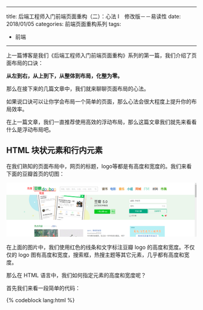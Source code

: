 
---
title: 后端工程师入门前端页面重构（二）：心法 I　修改版－－易读性
date: 2018/01/05
categories: 前端页面重构系列
tags:
- 前端
---

上一篇博客是我们《后端工程师入门前端页面重构》系列的第一篇，我们介绍了页面布局的口诀：

**从左到右，从上到下，从整体到布局，化整为零。**

那么在接下来的几篇文章中，我们就来聊聊页面布局的心法。

如果说口诀可以让你学会布局一个简单的页面，那么心法会很大程度上提升你的布局效率。

在上一篇文章，我们一直推荐使用高效的浮动布局，那么这篇文章我们就先来看看什么是浮动布局吧。

## HTML 块状元素和行内元素

在我们熟知的页面布局中，网页的标题，logo等都是有高度和宽度的。我们来看下面的豆瓣首页的切图：

![豆瓣首页切图](/image/back-2-font-xinfa-1/douban-index.png)

在上面的图片中，我们使用红色的线条和文字标注豆瓣 logo 的高度和宽度。不仅仅的 logo 图有高度和宽度，搜索框，热搜主题等其它元素，几乎都有高度和宽度。

那么在 HTML 语言中，我们如何指定元素的高度和宽度呢？

首先我们来看一段简单的代码：

{% codeblock lang:html %}
    <!DOCTYPE html>
    <html>
    <head>
    	<title>div和span标签的使用</title>
    	<style type="text/css">
    		.div{
    			background-color: red;
    			height: 300px;
    			width: 300px;
    			/*选中我们的设置class="div"*/	
    		}
    
    		.element{
    			background-color: green;
    			height: 400px;
    			width: 400px;
    			/*选中我们的设置class="element"*/	
    		}
    	</style>
    </head>
    <body>
    	<div class="div">这是div标签里面的内容</div>
    	<span class="element">这是span标签的内容</span>
    </body>
    </html>
    
{% endcodeblock %}

在上面的代码中，我们使用 div 和 span 画了两个区域，并且使用「height」和「width」指定它们的高度。效果如下：

![效果图](/image/back-2-font-xinfa-1/html-css-show.jpg)

我们发现：我们设置的高度和宽度只对 div 标签产生效果，对 span 标签没有产生效果。这是为什么呢？

难道它们两是不同种类的元素？

嘿嘿，猜对啦！

其实在 HTML 中，我们可以把标签分为块状元素和行内元素，上面代码中的 div 标签就是块状元素，而 span 标签就是行内元素。

* 块状元素的标签还有：p、ul、ol等。

* 行内元素的标签还有：img、code、input等。

那么块状元素和行内元素有什么区别呢？

从我们的代码的效果图里面我们已经看出来一个区别了：**块状元素可以设置它的高度和宽度，行内元素对的高度和宽度的设置是无效。**

我们再来写一段代码试试，我们使用我们熟悉的 div 标签和 span 标签来演示。

我们把上面代码的高度和宽度注释掉，让 div 标签和 span 标签保持原始的高度和宽度来看看效果。

来来来，代码走一波！

{% codeblock lang:html %}
    <!DOCTYPE html>
    <html>
    <head>
    	<title>div和span标签的使用</title>
    	<style type="text/css">
    		.div{
    			background-color: red;
    			/*height: 300px;*/
    			/*width: 300px;*/
    			/*选中我们的设置class="div"*/	
    		}
    
    		.element{
    			background-color: green;
    			/*height: 400px;*/
    			/*width: 400px;*/
    			/*选中我们的设置class="element"*/	
    		}
    	</style>
    </head>
    <body>
    	<div class="div">这是div标签里面的内容</div>
    	<span class="element">这是span标签的内容</span>
    </body>
    </html>
{% endcodeblock %}

![效果图](/image/back-2-font-xinfa-1/block-inline-elemet.png)

是不是又看出来一个区别呢？

**块状元素是独占一行的，而行内元素只占本身内容的大小。**

看看我们之前设置高度和宽度的例子，我们用浏览器检查一下看看。

![效果图](/image/back-2-font-xinfa-1/block-element.jpg)

**即使我们设置了块状元素的高度和宽度，它还是独占一行的**。真的是霸道啊！

如果不会使用谷歌浏览器检查网页的同学，可以参考[如何使用谷歌浏览器检查页面。](https://jingyan.baidu.com/article/2f9b480db6cde741ca6cc246.html)


说了这么多，我好像还是没有教你们如何去写一个浮动布局。

咳咳，下面正式开始。


## 为什么要使用浮动布局

在开始之前，我们按照套路，还是要问一个问题：为什么要使用浮动布局，仅仅是因为它是高效的？

答案当然是否定的。

在上面的我们分析了块状元素是独占一行的，但是在页面布局的时候，往往都是要求许多块状元素是在一行的。

怎么解决这个问题呢？

解决问题有两种方案：
* 我们可以使用 CSS 把块状元素变成行内元素
* 我们使用浮动

对于第一种方案，我们直接否定！**因为它存在误差！**
下面我们使用 HTML 和 CSS 来写一段代码有误差的代码： 

{% codeblock lang:html %}
    <!DOCTYPE html>
    <html>
    <head>
    	<title>使用行内元素是有误差的</title>
    	<style type="text/css">
    		.div-1{
    			background-color: red;
    			/*让其作为行内元素显示*/
    			display: inline-block;
    			
    		}
    
    		.div-2{
    			background-color: green;
    			/*让其作为行内元素显示*/
    			display:inline-block;
    		}
    	</style>
    </head>
    <body>
    	<div class="div-1">123</div>
    	<div class="div-2">123</div>
    </body>
    </html>
{% endcodeblock %}

上面的这段代码，我们使用块状元素 div 写了两个区块，并且使用 
{% codeblock lang:html %}
    display:inline-block; 
{% endcodeblock %} 

让块状元素 div 来作为行内元素显示，然后我们来看效果：

![行内元素误差效果显示](/image/back-2-font-xinfa-1/inline-element-error.jpg)

我们发现**虽然两个 div 可以变成行内元素在一行显示，但是他们之间还是存在空白，不能完美的相邻在一起。**

这点空白会给我们布局带来很大的麻烦，这就是我们为什么选择浮动布局的原因。

选择浮动布局的原因知道了，下面我们来写一个浮动布局吧。

真的开始写喽，不是骗你们的！


## 一个简单的浮动布局

首先我们画两个 div，并且设置它们的背景颜色，高度以及宽度，代码如下：

{% codeblock lang:html %}
    <!DOCTYPE html>
    <html>
    <head>
        <title>简单的浮动布局</title>
        <style type="text/css">
            .block-1{
                width: 200px;
                height: 200px;
                background: red;
            }
    
            .block-2{
                width: 200px;
                height: 200px;
                background: green;
            }
        </style>
    </head>
    <body>
    
    <div class="block-1">
        这是第一个区块
    </div>
    
    <div class="block-2">
        这是第二个区块
    </div>
    </body>
    </html>
       
{% endcodeblock %} 

打开浏览器看效果是这个样子滴：

![浮动之前的效果图](/image/back-2-font-xinfa-1/float-layout.jpg)

这个效果很正常嘛。 div 作为很霸道的块状元素，当然占据一整行，两个 div 就分别占据两行喽。

下面我们就要使用浮动了，注意看清楚哦！

我们只要在上面代码中 div 的 class 选择器里面添加如下代码即可实现浮动。

{% codeblock lang:html %}
    float: left;
{% endcodeblock %}

来来来，完整代码走一波！

{% codeblock lang:html %}
    <!DOCTYPE html>
    <html>
    <head>
        <title>简单的浮动布局</title>
        <style type="text/css">
            .block-1{
                width: 200px;
                height: 200px;
                background: red;
                /*设置为浮动*/
                float: left;
            }
    
            .block-2{
                width: 200px;
                height: 200px;
                background: green;
                /*设置为浮动*/
                float: left;
            }
        </style>
    </head>
    <body>
    
    <div class="block-1">
        这是第一个区块
    </div>
    
    <div class="block-2">
        这是第二个区块
    </div>
    </body>
    </html>
{% endcodeblock %}

然后我们用浏览器打开看效果：

![简单浮动效果图](/image/back-2-font-xinfa-1/float-layout-show-1.png)

我们发现两个原本很难相邻在一起的块状元素，竟然完美的 **无缝** 的相邻在一起。

浮动的布局是不是很简单呢？我们只要添加 「 float: left;」即可实现浮动。你们学会了吗？

现在让我们重新来看一下「 float: left;」这段代码。

我们都知道「 float 」这个字是指定使用浮动的关键字，但是「 left 」是干嘛用的？难道还是指定 right？

当然可以啦。left 的意思是指定左浮动，意思是让元素悬浮在浏览器的左边，right就是相反的意思，让元素悬浮在浏览器的右边。

来来来，让我们把上面代码中的 left 变成right，代码再走一波!

{% codeblock lang:html %}
    <!DOCTYPE html>
    <html>
    <head>
        <title>简单的浮动布局</title>
        <style type="text/css">
            .block-1{
                width: 200px;
                height: 200px;
                background: red;
                /*设置为浮动*/
                float: right;
            }
    
            .block-2{
                width: 200px;
                height: 200px;
                background: green;
                /*设置为浮动*/
                float: right;
            }
        </style>
    </head>
    <body>
    
    <div class="block-1">
        这是第一个区块
    </div>
    
    <div class="block-2">
        这是第二个区块
    </div>
    </body>
    </html>
{% endcodeblock %}

让我们打开浏览器看效果！

![右浮动效果图](/image/back-2-font-xinfa-1/float-right.png)

是不是被浮动的结果吓了一跳呢？设置浮动的元素竟然都跑到右边去了。

到了这里，关于怎么写浮动，我想你们应该已经会了。下面我们来看一个问题，要跟着我的思路走哦。

还是回到我们之前设置的左浮动的页面。我们可以使用谷歌浏览器来检查一下它们的高度和宽度，和我们设置的完全一样。

这段代码没问题。

![](/image/back-2-font-xinfa-1/div-show-height.png)

## 还是一个简单的浮动布局
{% codeblock lang:html %}
    <!DOCTYPE html>
    <html>
    <head>
        <title>还是一个简单的浮动布局</title>
        <style type="text/css">
            .block-1{
                width: 200px;
                height: 200px;
                float: left;
                background: red;
            }
    
            .block-2{
                width: 200px;
                height: 200px;
                float: left;
                background: green;
            }
        </style>
    </head>
    <body>
        <div class="parent">
            <div class="block-1">
                我是第一个子元素
            </div>
    
            <div class="block-2">
                我是第二个子元素
            </div>
        </div>
    </body>
    </html>
    
{% endcodeblock %}

![效果图](/image/back-2-font-xinfa-1/float-layout-show-2.png)

这段代码还是很简单，我们还是使用　DIV　标签画了两个　200 * 200　区块，和之前代码的唯一区别在于

这两个区块被一个「父区块 parent」包含着。

这段代码有问题吗？　当然没问题啦，不信我们使用谷歌浏览器检查一下。

![](/image/back-2-font-xinfa-1/second-check-child.png)

子元素宽度和高度都是 OK 的。

我们再来看看它父元素高度和宽度。

![](/image/back-2-font-xinfa-1/parent-check.png)

我去！父元素的高度竟然是 **０**！！　我是不是安装了假的浏览器？

解铃还须系铃人，要想知道原因，我们需要去了解一下　DIV　标签和「浮动」的之间的关系。


## 这也是一个简单的浮动布局

还是一个很简单的布局，我们有三个DIV区块，分别为「first」、「second」、「third」它们父区块「parent」包含着

并且设置三个DIV区块为左浮动的。

代码如下：
{% codeblock lang:html %}
    <!DOCTYPE html>
    <html>
    <head>
        <title>清除浮动演示</title>
        <style type="text/css">
            .first{
                background: red;
                width: 200px;
                height: 200px;
                float: left;
            }
            .second{
                background: yellow;
                width: 200px;
                float: left;
                height: 200px;
    
            }
            .third{
                float: left;
                background: green;
                width: 200px;
                height: 200px;
            }
        </style>
    </head>
    <body>
        <div class="parent">
            <div class="first">
                第一个区块
            </div>
    
            <div class="second">
                第二个区块
            </div>
    
            <div class="third">
                第三个区块
            </div>
        </div>
    </body>
    </html>
    
{% endcodeblock %}

![效果图](/image/back-2-font-xinfa-1/div-float-1.png)


我们使用谷歌浏览器来检查一下，发现子元素的高度和宽度和设置的值一样，但是父元素高度还是为０。

![](/image/back-2-font-xinfa-1/origin-parent-height.png)


现在我们有一个需求：在保持浮动的情况下，让第三块区域在下一行显示，如何去做？

这就要使用到另一个招式 「清除浮动」

我们只要在第三块区块的「.third」中添加
{% codeblock lang:html %}
    clear: left;
{% endcodeblock %} 

即可。

来来来，代码敲一波：

{% codeblock lang:html %}
    <!DOCTYPE html>
        <html>
        <head>
            <title>清除浮动演示</title>
            <style type="text/css">
                .first{
                    background: red;
                    width: 200px;
                    height: 200px;
                    float: left;
                }
                .second{
                    background: yellow;
                    width: 200px;
                    float: left;
                    height: 200px;
        
                }
                .third{
                    float: left;
                    background: green;
                    width: 200px;
                    height: 200px;
                    clear: left;
                }
            </style>
        </head>
        <body>
            <div class="parent">
                <div class="first">
                    第一个区块
                </div>
        
                <div class="second">
                    第二个区块
                </div>
        
                <div class="third">
                    第三个区块
                </div>
            </div>
        </body>
        </html>

{% endcodeblock %}

话不多说，让我们先看效果。

![添加 clear: left;的效果图](/image/back-2-font-xinfa-1/add-clear-left-1.png)

真的把第三个区块给压下来了！



还是按照上面的套路，我们来分析这段代码「 clear: left; 」：

它用到的关键字是「 clear 」，它的含义是清除。

而 「 left 」 代表是左边。

那么它合起来的意思是：**清除左边的浮动元素**。

说到更明白一点就是：**不让当前元素的左边有浮动元素。**

当前元素是第三个区块，它的左边有两个浮动元素 first 和second 。

那这段代码的意思就是：**不让第三个区块左边有浮动元素**，那浏览器这么处理呢？

浏览器会说：“老三啊，你的左边有两个浮动元素，但是你又不想左边有浮动元素，所以你就吃点亏，到 **下一行** 来吧！”

于是第三个区块就到了下一行啦。  

虽然有点复杂，但是按照上面思路进行一步步分解，是不是就变的很简单呢？

让我们再来拓展一下，clear 除了可以设置为 left,还可以设置为 「 right 」 和 「 both 」。

我相信不用我说你们也明白了吧！

right 就是不让当前元素 **右边** 存在浮动元素嘛。

那 both 就是不让当前元素的 **两边** 出现浮动元素喽。

说了这么多，我们好像还有一个问题没有解决，父元素的高度还是0啊！

这个有点尴尬！

## 父元素高度真的需要吗？

![](/image/back-2-font-xinfa-1/clear-float-parent.png)

那么，在解决之前，按照我们的套路，我们要问一个问题：我们可以不管父元素的高度吗？反正布局都设计出来了。

我的实习导师告诉我：“这是不行的。**浮动布局的占位空间往往是我们理想的父元素高度。**”

他说的太抽象，我们来说的直白一点：

「在布局中我们往往使用浮动布局来实现某一块区域的布局」。

「然后我们最好用一个DIV去包裹整个浮动布局，用于和其它的布局区分开」。

「最后我们要求这个父DIV和高度要和浮动布局的高度一样」。

对于上面的三点内容，前两点我们已经做到了。在上面的代码中，我们使用「parent」包裹着「first」、「second」、「third」，并且

而且它们都是浮动的。

想要解决第三个问题，就是使用我们上面讲的招式-**清除浮动**。

我们在父区块最后面增加一个空的DIV,将它设置它为「 clear:both 」。

为什么要这么使用呢，具体的原因我也讲不清楚，大概是这样的吧：

因为浮动元素会影响它的位置，我们必须确保它在父元素的最后一行，不受 **任何** 浮动元素干扰,我们必须清除浮动对它的干扰。

注意哦！最后一个元素不是浮动的哦。

来来来，代码走一波！

{% codeblock lang:html %}
    <!DOCTYPE html>
    <html>
    <head>
        <title>DIV和CSS的前世今生</title>
        <style type="text/css">
            .first{
                background: red;
                width: 200px;
                height: 200px;
                float: left;
            }
            .second{
                background: yellow;
                width: 200px;
                float: left;
                height: 200px;
    
            }
            .third{
                float: left;
                background: green;
                width: 200px;
                height: 200px;
                clear: left;
            }
            .last{
                clear: both;
            }
        </style>
    </head>
    <body>
        <div class="parent">
            <div class="first">
                第一个区块
            </div>
    
            <div class="second">
                第二个区块
            </div>
    
            <div class="third">
                第三个区块
            </div>
            <div class="last">
    
            </div>
        </div>
    </body>
    </html>

{% endcodeblock %}

然后我们会发现，父元素竟然有高度了，而且和浮动布局的高度是一样的！

![父元素有高度了](/image/back-2-font-xinfa-1/parrent-height.png)

哈哈，到了这里，我们已经完全解决父元素高度为 0 的问题，那么我想问：

上面的解决方法是最好的吗？


## 清除浮动－最佳实践

按照套路，我们得问一个问题：上面的解决方案有问题吗？

回答是肯定的！

因为按照上面的方法，我们需要在 **手动** 在每个父区块最后添加一个空的 DIV，这样的做法是 **低效的**！

因为一个页面有成百上千个布局区块，如果每一个我们都手动写一个空的　DIV，增加工作量不说，日后维护起来，也很麻烦。

我们可不可以在某个地方统一定义，然后全局使用呢？就像Java一样，一次编译，到处运行。

哈哈哈，程序员都喜欢偷懒，我也不例外。回答是当然可以啦。

这个要使用到另一个新的招式-CSS 的「伪类」,伪类的具体用法可以参考[W3C的CSS伪类教程。](http://www.w3school.com.cn/css/css_pseudo_elements.asp)

我们这里使用的是「after」伪类，它可以自动的在某个父元素的最后一行添加最后一个子元素，并且设置属性。

上面的话有点拗口，来来来，我们直接上代码分析：

{% codeblock lang:html %}
    .parent:after{
        /*设置最后一个元素的内容为空*/
        content: "";
        /*设置最后一个元素为清除两边浮动*/
        clear: both;
        /*设置最后一个元素为块状元素*/
        display: block;
    }

{% endcodeblock %}

上面的代码会自动在「parent」作用的标签的最后一行添加一个子元素，并且设置该元素为「块状元素」「内容为空」以及「清除浮动」。

是不是很神奇呢？我们可以使用 CSS 自动的添加元素。并且设置其属性。

那么还有一个问题，如何让上面的这个代码被所有的父元素共享呢？

这个很简单啦，只要把需要样式的父元素的 class属性设置值为 「parent」，那么就可以直接使用啦。

来来来，让我们完整的敲一次代码！

{% codeblock lang:html %}
    <!DOCTYPE html>
    <html>
    <head>
        <title>DIV和CSS最佳实践</title>
        <style type="text/css">
            .first{
                background: red;
                width: 200px;
                height: 200px;
                float: left;
            }
            .second{
                background: yellow;
                width: 200px;
                float: left;
                height: 200px;
    
            }
            .third{
                float: left;
                background: green;
                width: 200px;
                height: 200px;
                clear: left;
            }
    
            /*
              伪类
             */
            .parent:after{
                /*设置最后一个元素的内容为空*/
                content: "";
                /*设置最后一个元素为清除两边浮动*/
                clear: both;
                /*设置最后一个元素为块状元素*/
                display: block;
            }
        </style>
    </head>
    <body>
        <div class="parent">
            <div class="first">
                第一个区块
            </div>
    
            <div class="second">
                第二个区块
            </div>
    
            <div class="third">
                第三个区块
            </div>
    
        </div>
    </body>
    </html>
    
{% endcodeblock %}

![使用最佳实践-伪类后的效果图](/image/back-2-font-xinfa-1/div-float-after.png)

## 你说的都是真的吗

从头到尾说了这么多，有的同学或许会问，你说的都是真的吗？，那些大型网站的页面都是按照你说的这么设计的的吗？

我读书少，你可别骗我。

不信？

我们去看看一些大型网站的页面的浮动布局的设计代码。

我们先看豆瓣的

![使用after](/image/back-2-font-xinfa-1/douban-1.png)

![使用after+浮动布局](/image/back-2-font-xinfa-1/douban-2.png)

我们再看看天猫的

![使用after](/image/back-2-font-xinfa-1/tianmao-1.png)
![使用after+浮动布局](/image/back-2-font-xinfa-1/tianmao-2.png)

哈哈，我可没有骗你们哦！大型网站都是这么用的，而且貌似高手都使用 「float:right;」呢！


最后，我们再来回顾一下，这篇文章从介绍　HTML的元素种类开始，到浮动布局，最后以清除浮动和最佳实践收尾。

可以让一个小白慢慢的窥视到大型网页设计的理念。

中间有一些招式可能说的太粗糙。不要捉急，我们先学心法。招式到后面慢慢再学习。

这篇文章到这里就结束了，我会在下一篇博文继续介绍心法 II


